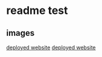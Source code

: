# readme test

## images

[deployed website](/images/deployed-one.png)
[deployed website](/images/deployed-two.png)